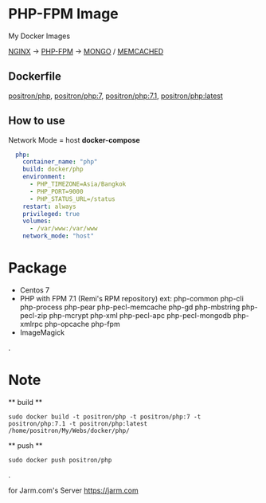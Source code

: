 # PHP-FPM Image
My Docker Images

[NGINX](https://github.com/PositronTH/docker-nginx) -> [PHP-FPM](https://github.com/PositronTH/docker-php) -> [MONGO](https://github.com/PositronTH/docker-mongo) / [MEMCACHED](https://github.com/PositronTH/docker-memcached)

## Dockerfile
[positron/php](https://github.com/PositronTH/docker-php/blob/master/Dockerfile), [positron/php:7](https://github.com/PositronTH/docker-php/blob/master/Dockerfile), [positron/php:7.1](https://github.com/PositronTH/docker-php/blob/master/Dockerfile), [positron/php:latest](https://github.com/PositronTH/docker-php/blob/master/Dockerfile)

## How to use
Network Mode = host
**docker-compose**
```yaml
  php:
    container_name: "php"
    build: docker/php
    environment:
      - PHP_TIMEZONE=Asia/Bangkok
      - PHP_PORT=9000
      - PHP_STATUS_URL=/status
    restart: always
    privileged: true
    volumes:
      - /var/www:/var/www
    network_mode: "host"
```

# Package
- Centos 7
- PHP with FPM 7.1 (Remi's RPM repository)
ext:  php-common php-cli php-process php-pear php-pecl-memcache php-gd php-mbstring php-pecl-zip php-mcrypt php-xml php-pecl-apc php-pecl-mongodb php-xmlrpc php-opcache php-fpm
-  ImageMagick

.

# Note
** build **
```
sudo docker build -t positron/php -t positron/php:7 -t positron/php:7.1 -t positron/php:latest /home/positron/My/Webs/docker/php/
```
** push **
```
sudo docker push positron/php
```

.

for Jarm.com's Server
https://jarm.com
